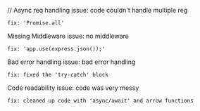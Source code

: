 // Async req handling 
    issue: code couldn't handle multiple reg

    fix: 'Promise.all'

Missing Middleware
    issue: no middleware

    fix: 'app.use(express.json());'

Bad error handling
    issue: bad error handling

    fix: fixed the 'try-catch' block

Code readability
    issue: code was very messy 

    fix: cleaned up code with 'async/await' and arrow functions 